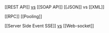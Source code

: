 [[REST API]]    [vs](RESTvsSOAP.md)     [[SOAP API]] 
[[JSON]] vs [[XML]]

[[RPC]]
[[Pooling]]

[[Server Side Event SSE]]     [vs](SSEvsWeb-socket)        [[Web-socket]]
